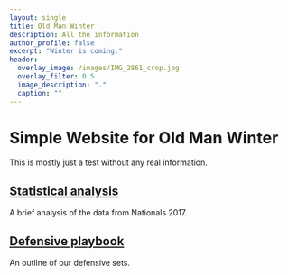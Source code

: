 ```yaml
---
layout: single
title: Old Man Winter
description: All the information
author_profile: false
excerpt: "Winter is coming."
header:
  overlay_image: /images/IMG_2861_crop.jpg
  overlay_filter: 0.5
  image_description: "."
  caption: ""
---
```



# Simple Website for Old Man Winter

This is mostly just a test without any real information.


## [Statistical analysis](_pages/nationals_2017_analysis.html)

A brief analysis of the data from Nationals 2017.


## [Defensive playbook](_pages/defensive_playbook.html)

An outline of our defensive sets.